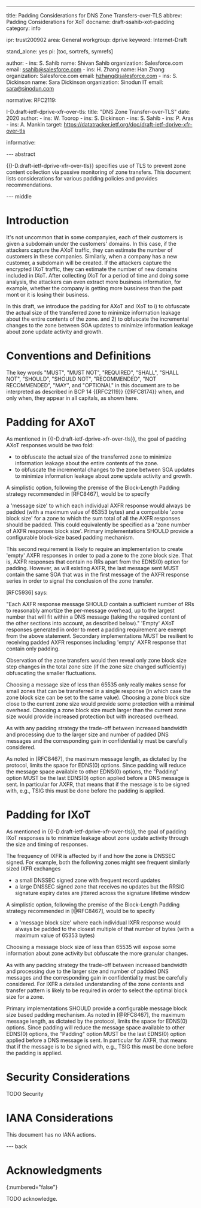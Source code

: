 ---
title: Padding Considerations for DNS Zone Transfers-over-TLS
abbrev: Padding Considerations for XoT
docname: draft-ssahib-xot-padding
category: info

ipr: trust200902
area: General
workgroup: dprive
keyword: Internet-Draft

stand_alone: yes
pi: [toc, sortrefs, symrefs]

author:
    -
        ins: S. Sahib
        name: Shivan Sahib
        organization: Salesforce.com
        email: ssahib@salesforce.com
    -
        ins: H. Zhang
        name: Han Zhang
        organization: Salesforce.com
        email: hzhang@salesforce.com
    -
        ins: S. Dickinson
        name: Sara Dickinson
        organization: Sinodun IT
        email: sara@sinodun.com


normative:
  RFC2119:

  I-D.draft-ietf-dprive-xfr-over-tls:
    title: "DNS Zone Transfer-over-TLS"
    date: 2020
    author:
      - ins: W. Toorop
      - ins: S. Dickinson
      - ins: S. Sahib
      - ins: P. Aras
      - ins: A. Mankin
    target: https://datatracker.ietf.org/doc/draft-ietf-dprive-xfr-over-tls

informative:



--- abstract

{{I-D.draft-ietf-dprive-xfr-over-tls}} specifies use of TLS to prevent zone content collection via passive monitoring of zone transfers. This document lists considerations for various padding policies and provides recommendations.

--- middle

# Introduction

It's not uncommon that in some companyies, each of their customers is given a subdomain under the customers' domains. In this case, if the attackers capture the AXoT traffic, they can estimate the number of customers in these companies. Similarly, when a company has a new customer, a subdomain will be created. If the attackers capture the encrypted IXoT traffic, they can estimate the number of new domains included in IXoT. After collecting IXoT for a period of time and doing some analysis, the attackers can even extract more business information, for example, whether the company is getting more bussiness than the past mont or it is losing their business.

In this draft, we introduce the padding for AXoT and IXoT to i) to obfuscate the actual size of the transferred zone to minimize information leakage about the entire contents of the zone. and 2) to obfuscate the incremental changes to the zone between SOA updates to minimize information leakage about zone update activity and growth.

# Conventions and Definitions

The key words "MUST", "MUST NOT", "REQUIRED", "SHALL", "SHALL NOT", "SHOULD",
"SHOULD NOT", "RECOMMENDED", "NOT RECOMMENDED", "MAY", and "OPTIONAL" in this
document are to be interpreted as described in BCP 14 {{RFC2119}} {{!RFC8174}}
when, and only when, they appear in all capitals, as shown here.

# Padding for AXoT

As mentioned in {{I-D.draft-ietf-dprive-xfr-over-tls}}, the goal of padding AXoT responses would be two fold:

- to obfuscate the actual size of the transferred zone to minimize information leakage about the entire contents of the zone.
- to obfuscate the incremental changes to the zone between SOA updates to minimize information leakage about zone update activity and growth.



A simplistic option, following the premise of the Block-Length Padding strategy recommended in [RFC8467], would be to specify

a 'message size' to which each individual AXFR response would always be padded (with a maximum value of 65353 bytes) and
a compatible 'zone block size' for a zone to which the sum total of all the AXFR responses should be padded. This could equivalently be specified as a 'zone number of AXFR responses block size'.
Primary implementations SHOULD provide a configurable block-size based padding mechanism.

This second requirement is likely to require an implementation to create 'empty' AXFR responses in order to pad a zone to the zone block size. That is, AXFR responses that contain no RRs apart from the EDNS(0) option for padding. However, as will existing AXFR, the last message sent MUST contain the same SOA that was in the first message of the AXFR response series in order to signal the conclusion of the zone transfer.

[RFC5936] says:

"Each AXFR response message SHOULD contain a sufficient number of RRs
to reasonably amortize the per-message overhead, up to the largest
number that will fit within a DNS message (taking the required
content of the other sections into account, as described below)."
'Empty' AXoT responses generated in order to meet a padding requirement are exempt from the above statement. Secondary implementations MUST be resilient to receiving padded AXFR responses including 'empty' AXFR response that contain only padding.

Observation of the zone transfers would then reveal only zone block size step changes in the total zone size (if the zone size changed sufficiently) obfuscating the smaller fluctuations.

Choosing a message size of less than 65535 only really makes sense for small zones that can be transferred in a single response (in which case the zone block size can be set to the same value). Choosing a zone block size close to the current zone size would provide some protection with a minimal overhead. Choosing a zone block size much larger than the current zone size would provide increased protection but with increased overhead.

As with any padding strategy the trade-off between increased bandwidth and processing due to the larger size and number of padded DNS messages and the corresponding gain in confidentiality must be carefully considered.

As noted in [RFC8467], the maximum message length, as dictated by the protocol, limits the space for EDNS(0) options. Since padding will reduce the message space available to other EDNS(0) options, the "Padding" option MUST be the last EDNS(0) option applied before a DNS message is sent. In particular for AXFR, that means that if the message is to be signed with, e.g., TSIG this must be done before the padding is applied.



# Padding for IXoT

As mentioned in {{I-D.draft-ietf-dprive-xfr-over-tls}}, the goal of padding IXoT responses is to minimize leakage about zone update activity through the size and timing of responses.

The frequency of IXFR is affected by if and how the zone is DNSSEC signed. For example, both the following zones might see frequent similarly sized IXFR exchanges

* a small DNSSEC signed zone with frequent record updates
* a large DNSSEC signed zone that receives no updates but the RRSIG signature
  expiry dates are jittered across the signature lifetime window

A simplistic option, following the premise of the Block-Length Padding strategy
recommended in [@RFC8467], would be to specify

* a 'message block size' where each individual IXFR response would always be
  padded to the closest multiple of that number of bytes (with a maximum value
  of 65353 bytes)

Choosing a message block size of less than 65535 will expose some information about zone activity but obfuscate the more granular changes.

As with any padding strategy the trade-off between increased bandwidth and processing due to the larger size and number of padded DNS messages and the corresponding gain in confidentiality must be carefully considered. For IXFR a detailed understanding of the zone contents and transfer pattern is likely to be required in order to select the optimal block size for a zone.

Primary implementations SHOULD provide a configurable message block size based padding mechanism. As noted in [@RFC8467], the maximum message length, as dictated by the protocol,
limits the space for EDNS(0) options. Since padding will reduce the message space available to other EDNS(0) options, the "Padding" option MUST be the last EDNS(0) option applied before a DNS message is sent. In particular for AXFR, that means that if the message is to be signed with, e.g., TSIG this must be done before the padding is applied.


# Security Considerations

TODO Security


# IANA Considerations

This document has no IANA actions.



--- back

# Acknowledgments
{:numbered="false"}

TODO acknowledge.
